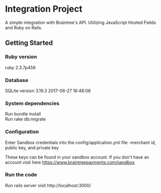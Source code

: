 # Integration Project 
A simple integration with Braintree's API. Utilizing JavaScript Hosted Fields and Ruby on Rails. 

## Getting Started

### Ruby version
ruby 2.3.7p456

### Database
SQLite version 3.19.3 2017-06-27 16:48:08

### System dependencies
Run bundle install  
Run rake db:migrate 

### Configuration
Enter Sandbox credentials into the config/application.yml file 
-merchant id, public key, and private key

These keys can be found in your sandbox account.
If you don't have an account visit here https://www.braintreepayments.com/sandbox

### Run the code
Run rails server 
visit http://localhost:3000/



